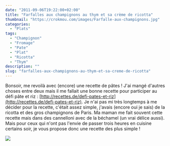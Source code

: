 ```yaml
---
date: "2011-09-06T19:22:00+02:00"
title: "Farfalles aux champignons au thym et sa crème de ricotta"
thumbnail: "https://crokmou.com/images/Farfalle-aux-champignons.jpg"
categories:
  - "Plats"
tags:
  - "Champignon"
  - "Fromage"
  - "Pate"
  - "Plat"
  - "Ricotta"
  - "Thym"
description: ""
slug: "farfalles-aux-champignons-au-thym-et-sa-creme-de-ricotta"
---
```


Bonsoir, me revoilà avec (encore) une recette de pâtes ! J'ai mangé d'autres choses entre deux mais il me fallait une bonne recette pour participer au défi pâte et riz : [http://recettes.de/defi-pates-et-riz](http://recettes.de/defi-pates-et-riz). Je n'ai pas mi très longtemps à me décider pour la recette, c'était assez simple, j'avais (encore oui je sais) de la ricotta et des gros champignons de Paris. Ma maman me fait souvent cette recette mais dans des cannelloni avec de la béchamel (un vrai délice aussi). Mais pour ceux qui n'ont pas l'envie de passer trois heures en cuisine certains soir, je vous propose donc une recette des plus simple !

[![](http://1.bp.blogspot.com/-Qt498OKy9BQ/TqmjTVT2alI/AAAAAAAABBM/3PhGCTL1uYk/s1600/farfalles+champi.jpg)](http://1.bp.blogspot.com/-Qt498OKy9BQ/TqmjTVT2alI/AAAAAAAABBM/3PhGCTL1uYk/s1600/farfalles+champi.jpg)